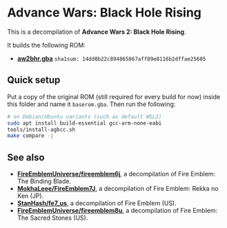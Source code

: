 # Advance Wars: Black Hole Rising

This is a decompilation of **Advance Wars 2: Black Hole Rising**.

It builds the following ROM:

* **[aw2bhr.gba](https://datomatic.no-intro.org/index.php?page=show_record&s=23&n=1043)** `sha1sum: 14dd0b22c894865867aff89e8116b2dffae25605`

## Quick setup

Put a copy of the original ROM (still required for every build for now) inside this folder and name it `baserom.gba`. Then run the following:

```sh
# on Debian/Ubuntu variants (such as default WSL2)
sudo apt install build-essential gcc-arm-none-eabi
tools/install-agbcc.sh
make compare -j
```

## See also

* [**FireEmblemUniverse/fireemblem6j**](https://github.com/FireEmblemUniverse/fireemblem6j), a decompilation of Fire Emblem: The Binding Blade.
* [**MokhaLeee/FireEmblem7J**](https://github.com/MokhaLeee/FireEmblem7J), a decompilation of Fire Emblem: Rekka no Ken (JP).
* [**StanHash/fe7_us**](https://github.com/StanHash/fe7_us), a decompilation of Fire Emblem (US).
* [**FireEmblemUniverse/fireemblem8u**](https://github.com/FireEmblemUniverse/fireemblem8u), a decompilation of Fire Emblem: The Sacred Stones (US).
